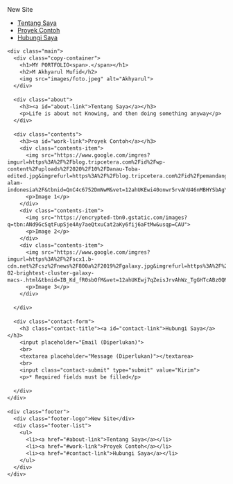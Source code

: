<!DOCTYPE html>
<html>
  <head>
    <meta charset="utf-8">
    <title>My Portofolio</title>
    <link rel="stylesheet" href="stylesheet.css">
  </head>
  <body>
    <div class="header">
      <div class="header-logo">New Site</div>
      <div class="header-list">
        <ul>
          <li><a href="#about-link">Tentang Saya</a></li>
          <li><a href="#work-link">Proyek Contoh</a></li>
          <li><a href="#contact-link">Hubungi Saya</a></li>
        </ul>
      </div>
    </div>

    <div class="main">
      <div class="copy-container">
        <h1>MY PORTFOLIO<span>.</span></h1>
        <h2>M Akhyarul Mufid</h2>
        <img src="images/foto.jpeg" alt="Akhyarul">
      </div>
      
      <div class="about">
        <h3><a id="about-link">Tentang Saya</a></h3>
        <p>Life is about not Knowing, and then doing something anyway</p>
      </div>

      <div class="contents">
        <h3><a id="work-link">Proyek Contoh</a></h3>
        <div class="contents-item">
          <img src="https://www.google.com/imgres?imgurl=https%3A%2F%2Fblog.tripcetera.com%2Fid%2Fwp-content%2Fuploads%2F2020%2F10%2FDanau-Toba-edited.jpg&imgrefurl=https%3A%2F%2Fblog.tripcetera.com%2Fid%2Fpemandangan-alam-indonesia%2F&tbnid=QnC4c6752DmNwM&vet=12ahUKEwi40onwr5rvAhU46nMBHYSbAgYQMygBegUIARCuAQ..i&docid=nZydzTFRbjFeMM&w=1494&h=997&q=pemandangan%20alam&safe=strict&ved=2ahUKEwi40onwr5rvAhU46nMBHYSbAgYQMygBegUIARCuAQ">
          <p>Image 1</p>
        </div>
        <div class="contents-item">
          <img src="https://encrypted-tbn0.gstatic.com/images?q=tbn:ANd9GcSqtFupSje4Ay7aeQtxuCat2aKy6fij6aFtMw&usqp=CAU">
          <p>Image 2</p>
        </div>
        <div class="contents-item">
          <img src="https://www.google.com/imgres?imgurl=https%3A%2F%2Fscx1.b-cdn.net%2Fcsz%2Fnews%2F800a%2F2019%2Fgalaxy.jpg&imgrefurl=https%3A%2F%2Fphys.org%2Fnews%2F2021-02-brightest-cluster-galaxy-macs-.html&tbnid=IB_Kd_fR0sbOfM&vet=12ahUKEwj7qZeisJrvAhWz_TgGHTcABz0QMygTegUIARDVAQ..i&docid=YUBUSedKVnCFMM&w=800&h=530&q=gambar%20galaxy&safe=strict&ved=2ahUKEwj7qZeisJrvAhWz_TgGHTcABz0QMygTegUIARDVAQ">
          <p>Image 3</p>
        </div>
        
      </div>
      
      <div class="contact-form">
        <h3 class="contact-title"><a id="contact-link">Hubungi Saya</a></h3>
        <input placeholder="Email (Diperlukan)">
        <br>
        <textarea placeholder="Message (Diperlukan)"></textarea>
        <br>
        <input class="contact-submit" type="submit" value="Kirim">
        <p>* Required fields must be filled</p>
        
      </div>
    </div>

    <div class="footer">
      <div class="footer-logo">New Site</div>
      <div class="footer-list">
        <ul>
          <li><a href="#about-link">Tentang Saya</a></li>
          <li><a href="#work-link">Proyek Contoh</a></li>
          <li><a href="#contact-link">Hubungi Saya</a></li>
        </ul>
      </div>
    </div>
  </body>
</html>

